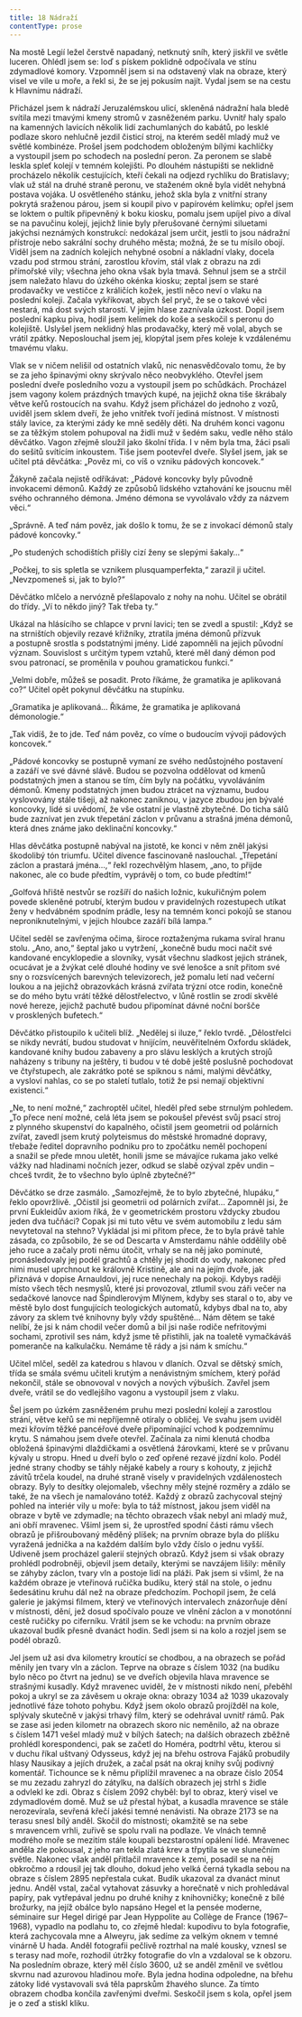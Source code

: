 ```yaml
---
title: 18 Nádraží
contentType: prose
---
```


  

Na mostě Legií ležel čerstvě napadaný, netknutý sníh, který jiskřil ve světle luceren. Ohlédl jsem se: loď s pískem poklidně odpočívala ve stínu zdymadlové komory. Vzpomněl jsem si na odstavený vlak na obraze, který visel ve vile u moře, a řekl si, že se jej pokusím najít. Vydal jsem se na cestu k Hlavnímu nádraží.

Přicházel jsem k nádraží Jeruzalémskou ulicí, skleněná nádražní hala bledě svítila mezi tmavými kmeny stromů v zasněženém parku. Uvnitř haly spalo na kamenných lavicích několik lidí zachumlaných do kabátů, po lesklé podlaze skoro nehlučně jezdil čisticí stroj, na kterém seděl mladý muž ve světlé kombinéze. Prošel jsem podchodem obloženým bílými kachlíčky a vystoupil jsem po schodech na poslední peron. Za peronem se slabě leskla spleť kolejí v temném kolejišti. Po dlouhém nástupišti se neklidně procházelo několik cestujících, kteří čekali na odjezd rychlíku do Bratislavy; vlak už stál na druhé straně peronu, ve staženém okně byla vidět nehybná postava vojáka. U osvětleného stánku, jehož skla byla z vnitřní strany pokrytá sraženou párou, jsem si koupil pivo v papírovém kelímku; opřel jsem se loktem o pultík připevněný k boku kiosku, pomalu jsem upíjel pivo a díval se na pavučinu kolejí, jejichž linie byly přerušované černými siluetami jakýchsi neznámých konstrukcí: nedokázal jsem určit, jestli to jsou nádražní přístroje nebo sakrální sochy druhého města; možná, že se tu mísilo obojí. Viděl jsem na zadních kolejích nehybné osobní a nákladní vlaky, docela vzadu pod strmou strání, zarostlou křovím, stál vlak z obrazu na zdi přímořské vily; všechna jeho okna však byla tmavá. Sehnul jsem se a strčil jsem naležato hlavu do úzkého okénka kiosku; zeptal jsem se staré prodavačky ve vestičce z králičích kožek, jestli něco neví o vlaku na poslední koleji. Začala vykřikovat, abych šel pryč, že se o takové věci nestará, má dost svých starostí. V jejím hlase zaznívala úzkost. Dopil jsem poslední kapku piva, hodil jsem kelímek do koše a seskočil s peronu do kolejiště. Uslyšel jsem neklidný hlas prodavačky, který mě volal, abych se vrátil zpátky. Neposlouchal jsem jej, klopýtal jsem přes koleje k vzdálenému tmavému vlaku.

Vlak se v ničem nelišil od ostatních vlaků, nic nenasvědčovalo tomu, že by se za jeho špinavými okny skrývalo něco neobvyklého. Otevřel jsem poslední dveře posledního vozu a vystoupil jsem po schůdkách. Procházel jsem vagony kolem prázdných tmavých kupé, na jejichž okna tiše škrábaly větve keřů rostoucích na svahu. Když jsem přicházel do jednoho z vozů, uviděl jsem sklem dveří, že jeho vnitřek tvoří jediná místnost. V místnosti stály lavice, za kterými zády ke mně seděly děti. Na druhém konci vagonu se za těžkým stolem pohupoval na židli muž v šedém saku, vedle něho stálo děvčátko. Vagon zřejmě sloužil jako školní třída. I v něm byla tma, žáci psali do sešitů svítícím inkoustem. Tiše jsem pootevřel dveře. Slyšel jsem, jak se učitel ptá děvčátka: „Pověz mi, co víš o vzniku pádových koncovek.“

Žákyně začala nejistě odříkávat: „Pádové koncovky byly původně invokacemi démonů. Každý ze způsobů lidského vztahování ke jsoucnu měl svého ochranného démona. Jméno démona se vyvolávalo vždy za názvem věci.“

„Správně. A teď nám pověz, jak došlo k tomu, že se z invokací démonů staly pádové koncovky.“

„Po studených schodištích přišly cizí ženy se slepými šakaly…“

„Počkej, to sis spletla se vznikem plusquamperfekta,“ zarazil ji učitel. „Nevzpomeneš si, jak to bylo?“

Děvčátko mlčelo a nervózně přešlapovalo z nohy na nohu. Učitel se obrátil do třídy. „Ví to někdo jiný? Tak třeba ty.“

Ukázal na hlásícího se chlapce v první lavici; ten se zvedl a spustil: „Když se na strništích objevily rezavé křižníky, ztratila jména démonů přízvuk a postupně srostla s podstatnými jmény. Lidé zapomněli na jejich původní význam. Souvislost s určitým typem vztahů, které měl daný démon pod svou patronací, se proměnila v pouhou gramatickou funkci.“

„Velmi dobře, můžeš se posadit. Proto říkáme, že gramatika je aplikovaná co?“ Učitel opět pokynul děvčátku na stupínku.

„Gramatika je aplikovaná… Říkáme, že gramatika je aplikovaná démonologie.“

„Tak vidíš, že to jde. Teď nám pověz, co víme o budoucím vývoji pádových koncovek.“

„Pádové koncovky se postupně vymaní ze svého nedůstojného postavení a zazáří ve své dávné slávě. Budou se pozvolna oddělovat od kmenů podstatných jmen a stanou se tím, čím byly na počátku, vyvoláváním démonů. Kmeny podstatných jmen budou ztrácet na významu, budou vyslovovány stále tišeji, až nakonec zaniknou, v jazyce zbudou jen bývalé koncovky, lidé si uvědomí, že vše ostatní je vlastně zbytečné. Do ticha sálů bude zaznívat jen zvuk třepetání záclon v průvanu a strašná jména démonů, která dnes známe jako deklinační koncovky.“

Hlas děvčátka postupně nabýval na jistotě, ke konci v něm zněl jakýsi škodolibý tón triumfu. Učitel dívence fascinovaně naslouchal. „Třepetání záclon a prastará jména…,“ řekl rozechvělým hlasem, „ano, to přijde nakonec, ale co bude předtím, vyprávěj o tom, co bude předtím!“

„Golfová hřiště nestvůr se rozšíří do našich ložnic, kukuřičným polem povede skleněné potrubí, kterým budou v pravidelných rozestupech utíkat ženy v hedvábném spodním prádle, lesy na temném konci pokojů se stanou neproniknutelnými, v jejich hloubce zazáří bílá lampa.“

Učitel seděl se zavřenýma očima, široce roztaženýma rukama svíral hranu stolu. „Ano, ano,“ šeptal jako u vytržení, „konečně budu moci načít své kandované encyklopedie a slovníky, vysát všechnu sladkost jejich stránek, ocucávat je a žvýkat celé dlouhé hodiny ve své lenošce a snít přitom své sny o rozsvícených barevných televizorech, jež pomalu letí nad večerní loukou a na jejichž obrazovkách krásná zvířata trýzní otce rodin, konečně se do mého bytu vrátí těžké dělostřelectvo, v lůně rostlin se zrodí skvělé nové hereze, jejichž pachutě budou připomínat dávné noční boršče v prosklených bufetech.“

Děvčátko přistoupilo k učiteli blíž. „Nedělej si iluze,“ řeklo tvrdě. „Dělostřelci se nikdy nevrátí, budou studovat v hnijícím, neuvěřitelném Oxfordu skládek, kandované knihy budou zabaveny a pro slávu lesklých a krutých strojů naházeny s tribuny na ještěry, ti budou v té době ještě poslušně pochodovat ve čtyřstupech, ale zakrátko poté se spiknou s námi, malými děvčátky, a vysloví nahlas, co se po staletí tutlalo, totiž že psi nemají objektivní existenci.“

„Ne, to není možné,“ zachroptěl učitel, hleděl před sebe strnulým pohledem. „To přece není možné, celá léta jsem se pokoušel převést svůj psací stroj z plynného skupenství do kapalného, očistil jsem geometrii od polárních zvířat, zavedl jsem krutý polyteismus do městské hromadné dopravy, třebaže ředitel dopravního podniku pro to zpočátku neměl pochopení a snažil se přede mnou uletět, honili jsme se mávajíce rukama jako velké vážky nad hladinami nočních jezer, odkud se slabě ozýval zpěv undin – chceš tvrdit, že to všechno bylo úplně zbytečné?“

Děvčátko se drze zasmálo. „Samozřejmě, že to bylo zbytečné, hlupáku,“ řeklo opovržlivě. „Očistil jsi geometrii od polárních zvířat… Zapomněl jsi, že první Eukleidův axiom říká, že v geometrickém prostoru vždycky zbudou jeden dva tučňáci? Copak jsi mi tuto větu ve svém automobilu z ledu sám nevytetoval na stehno? Vykládal jsi mi přitom přece, že to byla právě tahle zásada, co způsobilo, že se od Descarta v Amsterdamu náhle oddělily obě jeho ruce a začaly proti němu útočit, vrhaly se na něj jako pominuté, pronásledovaly jej podél grachtů a chtěly jej shodit do vody, nakonec před nimi musel uprchnout ke královně Kristině, ale ani na jejím dvoře, jak přiznává v dopise Arnauldovi, jej ruce nenechaly na pokoji. Kdybys raději místo všech těch nesmyslů, které jsi provozoval, ztlumil svou záři večer na sedačkové lanovce nad Špindlerovým Mlýnem, kdyby ses staral o to, aby ve městě bylo dost fungujících teologických automatů, kdybys dbal na to, aby závory za sklem tvé knihovny byly vždy spuštěné… Nám dětem se také nelíbí, že jsi k nám chodil večer domů a bil jsi naše rodiče nefritovými sochami, zprotivil ses nám, když jsme tě přistihli, jak na toaletě vymačkáváš pomeranče na kalkulačku. Nemáme tě rády a jsi nám k smíchu.“

Učitel mlčel, seděl za katedrou s hlavou v dlaních. Ozval se dětský smích, třída se smála svému učiteli krutým a nenávistným smíchem, který pořád nekončil, stále se obnovoval v nových a nových výbuších. Zavřel jsem dveře, vrátil se do vedlejšího vagonu a vystoupil jsem z vlaku.

Šel jsem po úzkém zasněženém pruhu mezi poslední kolejí a zarostlou strání, větve keřů se mi nepříjemně otíraly o obličej. Ve svahu jsem uviděl mezi křovím těžké pancéřové dveře připomínající vchod k podzemnímu krytu. S námahou jsem dveře otevřel. Začínala za nimi klenutá chodba obložená špinavými dlaždičkami a osvětlená žárovkami, které se v průvanu kývaly u stropu. Hned u dveří bylo o zeď opřené rezavé jízdní kolo. Podél jedné strany chodby se táhly nějaké kabely a roury s kohouty, z jejichž závitů trčela koudel, na druhé straně visely v pravidelných vzdálenostech obrazy. Byly to desítky olejomaleb, všechny měly stejné rozměry a zdálo se také, že na všech je namalováno totéž. Každý z obrazů zachycoval stejný pohled na interiér vily u moře: byla to táž místnost, jakou jsem viděl na obraze v bytě ve zdymadle; na těchto obrazech však nebyl ani mladý muž, ani obří mravenec. Všiml jsem si, že uprostřed spodní části rámu všech obrazů je přišroubovaný měděný plíšek; na prvním obraze byla do plíšku vyražená jednička a na každém dalším bylo vždy číslo o jednu vyšší. Udiveně jsem procházel galerií stejných obrazů. Když jsem si však obrazy prohlédl podrobněji, objevil jsem detaily, kterými se navzájem lišily: měnily se záhyby záclon, tvary vln a postoje lidí na pláži. Pak jsem si všiml, že na každém obraze je vteřinová ručička budíku, který stál na stole, o jednu šedesátinu kruhu dál než na obraze předchozím. Pochopil jsem, že celá galerie je jakýmsi filmem, který ve vteřinových intervalech znázorňuje dění v místnosti, dění, jež dosud spočívalo pouze ve vlnění záclon a v monotónní cestě ručičky po ciferníku. Vrátil jsem se ke vchodu: na prvním obraze ukazoval budík přesně dvanáct hodin. Sedl jsem si na kolo a rozjel jsem se podél obrazů.

Jel jsem už asi dva kilometry kroutící se chodbou, a na obrazech se pořád měnily jen tvary vln a záclon. Teprve na obraze s číslem 1032 (na budíku bylo něco po čtvrt na jednu) se ve dveřích objevila hlava mravence se strašnými kusadly. Když mravenec uviděl, že v místnosti nikdo není, přeběhl pokoj a ukryl se za závěsem u okraje okna: obrazy 1034 až 1039 ukazovaly jednotlivé fáze tohoto pohybu. Když jsem okolo obrazů projížděl na kole, splývaly skutečně v jakýsi trhavý film, který se odehrával uvnitř rámů. Pak se zase asi jeden kilometr na obrazech skoro nic neměnilo, až na obraze s číslem 1471 vešel mladý muž v bílých šatech; na dalších obrazech zběžně prohlédl korespondenci, pak se začetl do Homéra, podtrhl větu, kterou si v duchu říkal uštvaný Odysseus, když jej na břehu ostrova Fajáků probudily hlasy Nausikay a jejích družek, a začal psát na okraj knihy svůj podivný komentář. Tichounce se k němu připlížil mravenec a na obraze číslo 2054 se mu zezadu zahryzl do zátylku, na dalších obrazech jej strhl s židle a odvlekl ke zdi. Obraz s číslem 2092 chyběl: byl to obraz, který visel ve zdymadlovém domě. Muž se už přestal hýbat, a kusadla mravence se stále nerozevírala, sevřená křečí jakési temné nenávisti. Na obraze 2173 se na terasu snesl bílý anděl. Skočil do místnosti; okamžitě se na sebe s mravencem vrhli, zuřivě se spolu rvali na podlaze. Ve vlnách temně modrého moře se mezitím stále koupali bezstarostní opálení lidé. Mravenec anděla zle pokousal, z jeho ran tekla zlatá krev a třpytila se ve slunečním světle. Nakonec však anděl přitlačil mravence k zemi, posadil se na něj obkročmo a rdousil jej tak dlouho, dokud jeho velká černá tykadla sebou na obraze s číslem 2895 nepřestala cukat. Budík ukazoval za dvanáct minut jednu. Anděl vstal, začal vytahovat zásuvky a horečnatě v nich prohledával papíry, pak vytřepával jednu po druhé knihy z knihovničky; konečně z bílé brožurky, na jejíž obálce bylo napsáno Hegel et la pensée moderne, séminaire sur Hegel dirigé par Jean Hyppolite au Collège de France (1967–1968), vypadlo na podlahu to, co zřejmě hledal: kupodivu to byla fotografie, která zachycovala mne a Alweyru, jak sedíme za velkým oknem v temné vinárně U hada. Anděl fotografii pečlivě roztrhal na malé kousky, vznesl se s terasy nad moře, rozhodil útržky fotografie do vln a vzdaloval se k obzoru. Na posledním obraze, který měl číslo 3600, už se anděl změnil ve světlou skvrnu nad azurovou hladinou moře. Byla jedna hodina odpoledne, na břehu zátoky lidé vystavovali svá těla paprskům žhavého slunce. Za tímto obrazem chodba končila zavřenými dveřmi. Seskočil jsem s kola, opřel jsem je o zeď a stiskl kliku.
